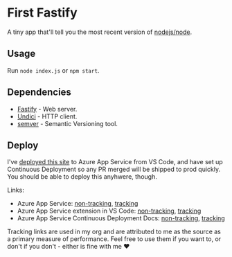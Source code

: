 # First Fastify

A tiny app that'll tell you the most recent version of [nodejs/node](https://github.com/nodejs).

## Usage

Run `node index.js` or `npm start`.

## Dependencies

- [Fastify](https://www.npmjs.com/package/fastify) - Web server.
- [Undici](https://www.npmjs.com/package/undici) - HTTP client.
- [semver](https://www.npmjs.com/package/semver) - Semantic Versioning tool.

## Deploy

I've [deployed this site](https://fastfastify.azurewebsites.net/) to Azure App Service from VS Code, and have set up Continuous Deployment so any PR merged will be shipped to prod quickly. You should be able to deploy this anyhwere, though.

Links:

- Azure App Service: [non-tracking](https://docs.microsoft.com/en-us/azure/app-service/), [tracking](https://docs.microsoft.com/en-us/azure/app-service/?WT.mc_id=opensource-11460-ticyren)
- Azure App Service extension in VS Code: [non-tracking](https://marketplace.visualstudio.com/items?itemName=ms-azuretools.vscode-azureappservice/), [tracking](https://marketplace.visualstudio.com/items?itemName=ms-azuretools.vscode-azureappservice&WT.mc_id=opensource-11460-ticyren)
- Azure App Service Continuous Deployment Docs: [non-tracking](https://docs.microsoft.com/en-us/azure/app-service/deploy-continuous-deployment/), [tracking](https://docs.microsoft.com/en-us/azure/app-service/deploy-continuous-deployment/?WT.mc_id=opensource-11460-ticyren)

Tracking links are used in my org and are attributed to me as the source as a primary measure of performance. Feel free to use them if you want to, or don't if you don't - either is fine with me ❤️
